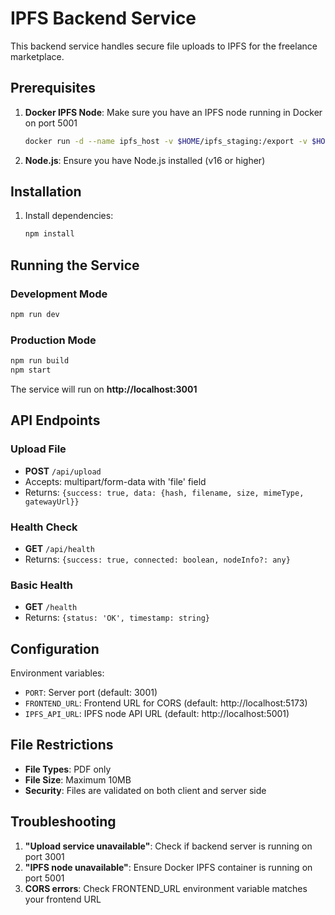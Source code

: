 # IPFS Backend Service

This backend service handles secure file uploads to IPFS for the freelance marketplace.

## Prerequisites

1. **Docker IPFS Node**: Make sure you have an IPFS node running in Docker on port 5001
   ```bash
   docker run -d --name ipfs_host -v $HOME/ipfs_staging:/export -v $HOME/ipfs_data:/data/ipfs -p 4001:4001 -p 127.0.0.1:8080:8080 -p 127.0.0.1:5001:5001 ipfs/go-ipfs:latest
   ```

2. **Node.js**: Ensure you have Node.js installed (v16 or higher)

## Installation

1. Install dependencies:
   ```bash
   npm install
   ```

## Running the Service

### Development Mode
```bash
npm run dev
```

### Production Mode
```bash
npm run build
npm start
```

The service will run on **http://localhost:3001**

## API Endpoints

### Upload File
- **POST** `/api/upload`
- Accepts: multipart/form-data with 'file' field
- Returns: `{success: true, data: {hash, filename, size, mimeType, gatewayUrl}}`

### Health Check
- **GET** `/api/health`
- Returns: `{success: true, connected: boolean, nodeInfo?: any}`

### Basic Health
- **GET** `/health`
- Returns: `{status: 'OK', timestamp: string}`

## Configuration

Environment variables:
- `PORT`: Server port (default: 3001)
- `FRONTEND_URL`: Frontend URL for CORS (default: http://localhost:5173)
- `IPFS_API_URL`: IPFS node API URL (default: http://localhost:5001)

## File Restrictions

- **File Types**: PDF only
- **File Size**: Maximum 10MB
- **Security**: Files are validated on both client and server side

## Troubleshooting

1. **"Upload service unavailable"**: Check if backend server is running on port 3001
2. **"IPFS node unavailable"**: Ensure Docker IPFS container is running on port 5001
3. **CORS errors**: Check FRONTEND_URL environment variable matches your frontend URL
